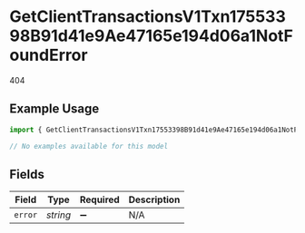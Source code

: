 # GetClientTransactionsV1Txn17553398B91d41e9Ae47165e194d06a1NotFoundError

404

## Example Usage

```typescript
import { GetClientTransactionsV1Txn17553398B91d41e9Ae47165e194d06a1NotFoundError } from "@dhaba/safepay-ts/models/errors";

// No examples available for this model
```

## Fields

| Field              | Type               | Required           | Description        |
| ------------------ | ------------------ | ------------------ | ------------------ |
| `error`            | *string*           | :heavy_minus_sign: | N/A                |